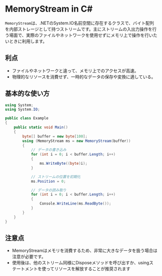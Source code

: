 # MemoryStream in C#

`MemoryStream`は、.NETのSystem.IO名前空間に存在するクラスで、バイト配列を内部ストレージとして持つストリームです。主にストリームの入出力操作を行う場面で、実際のファイルやネットワークを使用せずにメモリ上で操作を行いたいときに利用します。

## 利点

- ファイルやネットワークと違って、メモリ上でのアクセスが高速。
- 物理的なリソースを消費せず、一時的なデータの保存や変換に適している。

## 基本的な使い方

```csharp
using System;
using System.IO;

public class Example
{
    public static void Main()
    {
        byte[] buffer = new byte[100];
        using (MemoryStream ms = new MemoryStream(buffer))
        {
            // データの書き込み
            for (int i = 0; i < buffer.Length; i++)
            {
                ms.WriteByte((byte)i);
            }

            // ストリームの位置を初期化
            ms.Position = 0;

            // データの読み取り
            for (int i = 0; i < buffer.Length; i++)
            {
                Console.WriteLine(ms.ReadByte());
            }
        }
    }
}
```

## 注意点
- MemoryStreamはメモリを消費するため、非常に大きなデータを扱う場合は注意が必要です。
- 使用後は、他のストリーム同様にDisposeメソッドを呼び出すか、usingステートメントを使ってリソースを解放することが推奨されます

